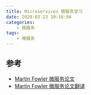 ```yaml
---
title: Microservices 微服务学习
date: 2020-03-23 10:16:04
categories:
    - 微服务
tags: 
    - 微服务
---
```


## 


## 参考

- [Martin Fowler 微服务论文](https://martinfowler.com/articles/microservices.html)
- [Martin Fowler 微服务论文翻译](https://www.jianshu.com/p/1f68d8fc6dae)